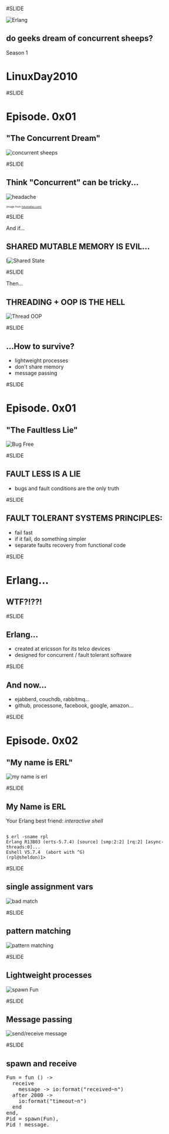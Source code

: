#SLIDE

<image src="http://erlang.org/images/erlang-logo.png" alt="Erlang"></image>
 
## do geeks dream of concurrent sheeps?

Season 1

# LinuxDay2010

#SLIDE

#  Episode. 0x01

## "The Concurrent Dream"

![concurrent sheeps](images/concurrent_sheeps.png)

#SLIDE

## Think "Concurrent" can be tricky...

![headache](images/headache.jpg)
<div style="font-size: 0.5em;">(image from <a href="http://www.flickr.com/photos/87913776@N00/871983779/in/photostream/">futureatlas.com)</a></div>

#SLIDE

And if...

## SHARED MUTABLE MEMORY IS EVIL...

l![Shared State](images/shared_state.png)

#SLIDE

Then...

## THREADING + OOP IS THE HELL

![Thread OOP](images/thread_oop.png)

#SLIDE

## ...How to survive?

* lightweight processes
* don't share memory 
* message passing 

#SLIDE

#  Episode. 0x01
## "The Faultless Lie"

![Bug Free](images/bug_free.png)

#SLIDE

## FAULT LESS IS A LIE

* bugs and fault conditions are the only truth

#SLIDE

## FAULT TOLERANT SYSTEMS PRINCIPLES:

* fail fast
* if it fail, do something simpler
* separate faults recovery from functional code

#SLIDE

# Erlang...

## WTF?!??!

#SLIDE

## Erlang...

* created at ericsson for its telco devices
* designed for concurrent / fault tolerant software

#SLIDE

## And now...

* ejabberd, couchdb, rabbitmq...
* github, processone, facebook, google, amazon...


#SLIDE

#  Episode. 0x02
## "My name is ERL"

![my name is erl](images/my_name_is_erl.png)

#SLIDE

## My Name is ERL

Your Erlang best friend: *interactive shell*

<pre><code>
$ erl -sname rpl
Erlang R13B03 (erts-5.7.4) [source] [smp:2:2] [rq:2] [async-threads:0]...
Eshell V5.7.4  (abort with ^G)
(rpl@sheldon)1&gt;
</code></pre>

#SLIDE

## single assignment vars

![bad match](images/bad_match.png)

#SLIDE

## pattern matching

![pattern matching](images/pattern_matching.png)

#SLIDE

## Lightweight processes

![spawn Fun](images/spawn_fun.png)

#SLIDE

## Message passing

![send/receive message](images/send_receive_message.png)

#SLIDE

## spawn and receive

<pre>
Fun = fun () ->
  receive 
    message -> io:format("received~n")
  after 2000 ->
    io:format("timeout~n")
  end
end,
Pid = spawn(Fun),
Pid ! message.
    
</pre>